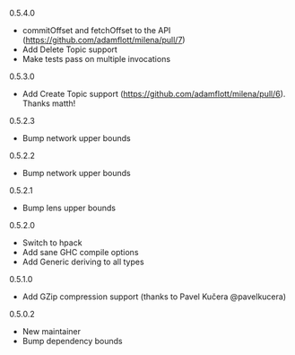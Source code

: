 0.5.4.0

* commitOffset and fetchOffset to the API (https://github.com/adamflott/milena/pull/7)
* Add Delete Topic support
* Make tests pass on multiple invocations

0.5.3.0

* Add Create Topic support (https://github.com/adamflott/milena/pull/6). Thanks matth!

0.5.2.3

* Bump network upper bounds

0.5.2.2

* Bump network upper bounds

0.5.2.1

* Bump lens upper bounds

0.5.2.0

* Switch to hpack
* Add sane GHC compile options
* Add Generic deriving to all types

0.5.1.0

* Add GZip compression support (thanks to Pavel Kučera @pavelkucera)

0.5.0.2

* New maintainer
* Bump dependency bounds
